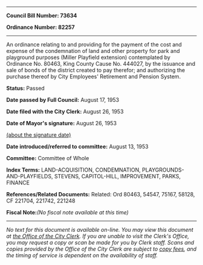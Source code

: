 

********

**Council Bill Number: 73634**
   
**Ordinance Number: 82257**
********

 An ordinance relating to and providing for the payment of the cost and expense of the condemnation of land and other property for park and playground purposes (Miller Playfield extension) contemplated by Ordinance No. 80463, King County Cause No. 444027, by the issuance and sale of bonds of the district created to pay therefor; and authorizing the purchase thereof by City Employees' Retirement and Pension System.

**Status:** Passed
   
**Date passed by Full Council:** August 17, 1953
   
**Date filed with the City Clerk:** August 26, 1953
   
**Date of Mayor's signature:** August 26, 1953
   
[(about the signature date)](/~public/approvaldate.htm)
   
   
   
**Date introduced/referred to committee:** August 13, 1953
   
**Committee:** Committee of Whole
   
   
**Index Terms:** LAND-ACQUISITION, CONDEMNATION, PLAYGROUNDS-AND-PLAYFIELDS, STEVENS, CAPITOL-HILL, IMPROVEMENT, PARKS, FINANCE

**References/Related Documents:** Related: Ord 80463, 54547, 75167, 58128, CF 221704, 221742, 221248

**Fiscal Note:**_(No fiscal note available at this time)_
********

_No text for this document is available on-line. You may view this document at [the Office of the City Clerk](http://www.seattle.gov/leg/clerk/contactUs.htm). If you are unable to visit the Clerk's Office, you may request a copy or scan be made for you by Clerk staff. Scans and copies provided by the Office of the City Clerk are subject to [copy fees](http://clerk.seattle.gov/~public/clerkfees.htm), and the timing of service is dependent on the availability of staff._

